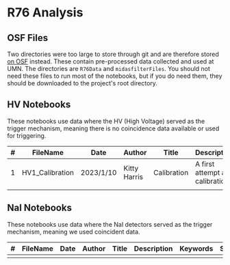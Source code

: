 # R76 Analysis

## OSF Files

Two directories were too large to store through git and are therefore stored [on OSF](https://osf.io/tb29n/) instead. 
These contain pre-processed data collected and used at UMN. 
The directories are `R76Data` and `midasfilterFiles`. 
You should not need these files to run most of the notebooks, but if you do need them, they should be downloaded
to the project's root directory.

## HV Notebooks

These notebooks use data where the HV (High Voltage) served as the trigger mechanism, 
meaning there is no coincidence data available or used for triggering. 

| **#** | **FileName**      | **Date**  | **Author**    | **Title**     | **Description**                   | **Keywords**  | **Status**    | **Presented?**    |
|-------|-------------------|-----------|---------------|---------------|-----------------------------------|---------------|---------------|-------------------|
|   1   | HV1_Calibration   | 2023/1/10 | Kitty Harris  | Calibration   | A first attempt at calibration    | Calibration   | Incomplete    | No                |
|       |                   |           |               |               |                                   |               |               |                   |

## NaI Notebooks

These notebooks use data where the NaI detectors served as the trigger mechanism, 
meaning we used coincident data.

| **#** | **FileName**      | **Date**  | **Author**    | **Title**     | **Description**                   | **Keywords**  | **Status**    | **Presented?**    |
|-------|-------------------|-----------|---------------|---------------|-----------------------------------|---------------|---------------|-------------------|
|       |                   |           |               |               |                                   |               |               |                   |
